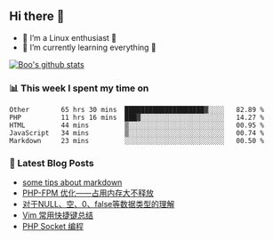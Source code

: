 ## Hi there 👋
* 🔭 I’m a Linux enthusiast 🐧️
* 🏃️ I’m currently learning everything 🏃️

[![Boo's github stats](https://github-readme-stats.vercel.app/api?username=0xAiKang)](https://github.com/anuraghazra/github-readme-stats)

<!-- [![Most Used Langs](https://github-readme-stats.vercel.app/api/top-langs/?username=0xAiKang)](https://github.com/anuraghazra/github-readme-stats) -->

### 📊 This week I spent my time on
<!--START_SECTION:waka-->
```text
Other        65 hrs 30 mins  ████████████████████▓░░░░   82.89 % 
PHP          11 hrs 16 mins  ███▓░░░░░░░░░░░░░░░░░░░░░   14.27 % 
HTML         44 mins         ▒░░░░░░░░░░░░░░░░░░░░░░░░   00.95 % 
JavaScript   34 mins         ▒░░░░░░░░░░░░░░░░░░░░░░░░   00.74 % 
Markdown     23 mins         ░░░░░░░░░░░░░░░░░░░░░░░░░   00.50 % 
```
<!--END_SECTION:waka-->

### 📕 Latest Blog Posts
<!-- BLOG-POST-LIST:START -->
- [some tips about markdown](https://www.0x2beace.com/some-tips-about-markdown/)
- [PHP-FPM 优化——占用内存大不释放](https://www.0x2beace.com/php-fpm-optimization-takes-up-a-lot-of-memory-and-does-not-release/)
- [对于NULL、空、0、false等数据类型的理解](https://www.0x2beace.com/understanding-of-data-types-such-as-null-empty-0-false-etc/)
- [Vim 常用快捷键总结](https://www.0x2beace.com/summary-of-vim-commonly-used-shortcut-keys/)
- [PHP Socket 编程](https://www.0x2beace.com/php-socket-programming/)
<!-- BLOG-POST-LIST:END -->


